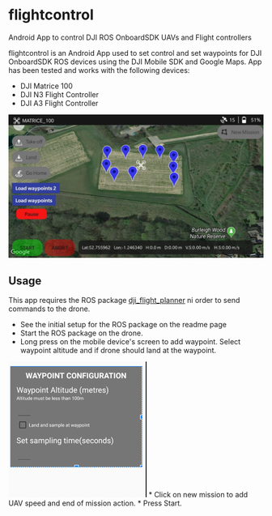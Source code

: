 # flightcontrol
Android App to control DJI ROS OnboardSDK UAVs and Flight controllers 

flightcontrol is an Android App used to set control and set waypoints for DJI OnboardSDK ROS devices using the DJI Mobile SDK and Google Maps. App has been tested and works with the following devices:
   * DJI Matrice 100
   * DJI N3 Flight Controller
   * DJI A3 Flight Controller

<img src="img/app.jpg"/>

## Usage
 This app requires the ROS package [dji_flight_planner](https://github.com/InterestingWalrus/dji_flight_planner) ni order to send commands to the drone. 

* See the initial setup for the ROS package on the readme page
* Start the ROS package on the drone.
* Long press on the mobile device's screen to add waypoint. Select waypoint altitude and if drone should land at the waypoint. 
<img src="img/waypoint.png"/>
* Click on new mission to add  UAV speed and end of mission action.
* Press Start.  

 